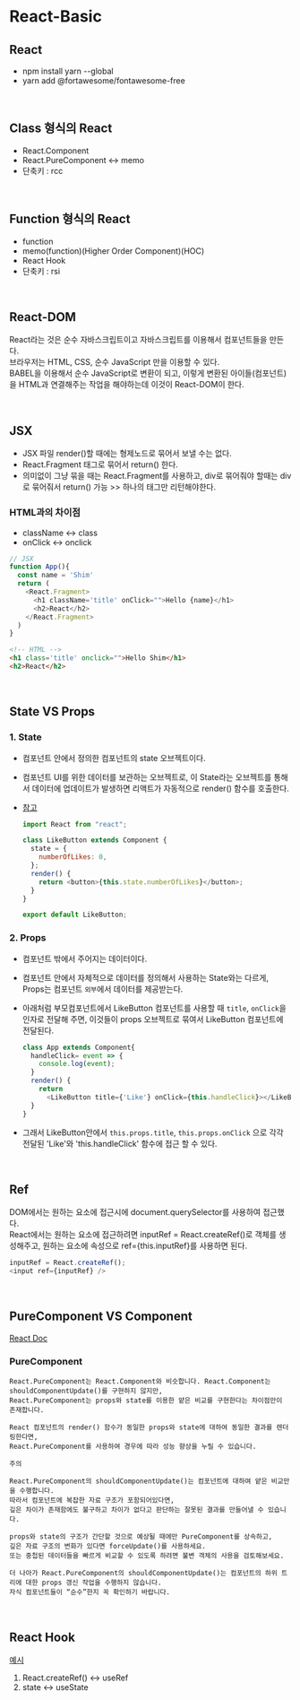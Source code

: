 # React-Basic

## React

- npm install yarn --global
- yarn add @fortawesome/fontawesome-free

<br/>

## Class 형식의 React

- React.Component
- React.PureComponent <-> memo
- 단축키 : rcc

<br/>

## Function 형식의 React

- function
- memo(function)(Higher Order Component)(HOC)
- React Hook
- 단축키 : rsi

<br/>

## React-DOM

React라는 것은 순수 자바스크립트이고 자바스크립트를 이용해서 컴포넌트들을 만든다.  
브라우저는 HTML, CSS, 순수 JavaScript 만을 이용할 수 있다.  
BABEL을 이용해서 순수 JavaScript로 변환이 되고, 이렇게 변환된 아이들(컴포넌트)을 HTML과 연결해주는 작업을 해야하는데 이것이 React-DOM이 한다.

<br/>

## JSX

- JSX 파일 render()할 때에는 형제노드로 묶어서 보낼 수는 없다.
- React.Fragment 태그로 묶어서 return() 한다.
- 의미없이 그냥 묶을 때는 React.Fragment를 사용하고, div로 묶어줘야 할때는 div로 묶어줘서 return() 가능 >> 하나의 태그만 리턴해야한다.

### HTML과의 차이점

- className <-> class
- onClick <-> onclick

```Javascript
// JSX
function App(){
  const name = 'Shim'
  return (
    <React.Fragment>
      <h1 className='title' onClick="">Hello {name}</h1>
      <h2>React</h2>
    </React.Fragment>
  )
}
```

```HTML
<!-- HTML -->
<h1 class='title' onclick="">Hello Shim</h1>
<h2>React</h2>
```

<br/>

## State VS Props

### 1. State

- 컴포넌트 안에서 정의한 컴포넌트의 state 오브젝트이다.
- 컴포넌트 UI를 위한 데이터를 보관하는 오브젝트로, 이 State라는 오브젝트를 통해서 데이터에 업데이트가 발생하면 리액트가 자동적으로 render() 함수를 호출한다.
- [참고](.\habit-tracker\src\components\habit.jsx)

  ```javascript
  import React from "react";

  class LikeButton extends Component {
    state = {
      numberOfLikes: 0,
    };
    render() {
      return <button>{this.state.numberOfLikes}</button>;
    }
  }

  export default LikeButton;
  ```

### 2. Props

- 컴포넌트 밖에서 주어지는 데이터이다.
- 컴포넌트 안에서 자체적으로 데이터를 정의해서 사용하는 State와는 다르게, Props는 컴포넌트 `외부`에서 데이터를 제공받는다.
- 아래처럼 부모컴포넌트에서 LikeButton 컴포넌트를 사용할 때 `title`, `onClick`을 인자로 전달해 주면, 이것들이 props 오브젝트로 묶여서 LikeButton 컴포넌트에 전달된다.

  ```javaScript
  class App extends Component{
    handleClick= event => {
      console.log(event);
    }
    render() {
      return
        <LikeButton title={'Like'} onClick={this.handleClick}></LikeButton>
    }
  }
  ```

- 그래서 LikeButton안에서 `this.props.title`, `this.props.onClick` 으로 각각 전달된 'Like'와 'this.handleClick' 함수에 접근 할 수 있다.

<br />

## Ref

DOM에서는 원하는 요소에 접근시에 document.querySelector를 사용하여 접근했다.  
React에서는 원하는 요소에 접근하려면 inputRef = React.createRef()로 객체를 생성해주고, 원하는 요소에 속성으로 ref={this.inputRef}를 사용하면 된다.

```javaScript
inputRef = React.createRef();
<input ref={inputRef} />
```

<br/>

## PureComponent VS Component

[React Doc](https://reactjs.org/docs/react-api.html)

### PureComponent

```
React.PureComponent는 React.Component와 비슷합니다. React.Component는 shouldComponentUpdate()를 구현하지 않지만,
React.PureComponent는 props와 state를 이용한 얕은 비교를 구현한다는 차이점만이 존재합니다.

React 컴포넌트의 render() 함수가 동일한 props와 state에 대하여 동일한 결과를 렌더링한다면, 
React.PureComponent를 사용하여 경우에 따라 성능 향상을 누릴 수 있습니다.

주의

React.PureComponent의 shouldComponentUpdate()는 컴포넌트에 대하여 얕은 비교만을 수행합니다. 
따라서 컴포넌트에 복잡한 자료 구조가 포함되어있다면, 
깊은 차이가 존재함에도 불구하고 차이가 없다고 판단하는 잘못된 결과를 만들어낼 수 있습니다. 

props와 state의 구조가 간단할 것으로 예상될 때에만 PureComponent를 상속하고, 
깊은 자료 구조의 변화가 있다면 forceUpdate()를 사용하세요.
또는 중첩된 데이터들을 빠르게 비교할 수 있도록 하려면 불변 객체의 사용을 검토해보세요.

더 나아가 React.PureComponent의 shouldComponentUpdate()는 컴포넌트의 하위 트리에 대한 props 갱신 작업을 수행하지 않습니다. 
자식 컴포넌트들이 “순수”한지 꼭 확인하기 바랍니다.
```

<br/>

## React Hook

[예시](./habit-tracker/src/components/simpleHabit.jsx)

1. React.createRef() <-> useRef
2. state <-> useState
